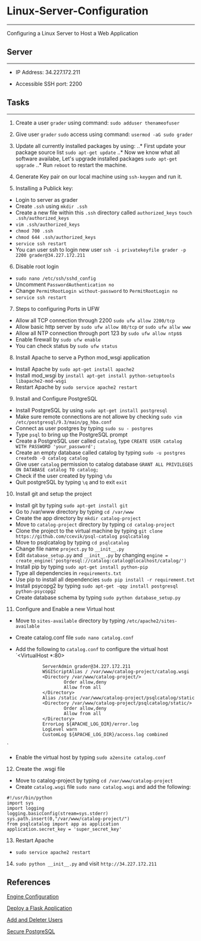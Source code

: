 # Linux-Server-Configuration
---
Configuring a Linux Server to Host a Web Application

## Server
---
* IP Address: 34.227.172.211

* Accessible SSH port: 2200

## Tasks
---
1. Create a user `grader` using command: `sudo adduser thenameofuser`

2. Give user `grader` `sudo` access using command: `usermod -aG sudo grader`

3. Update all currently installed packages by using:
..* First update your package source list `sudo apt-get update`
..* Now we know what all software availabe, Let's upgrade installed packages `sudo apt-get upgrade`
..* Run `reboot` to restart the machine.

4. Generate Key pair on our local machine using `ssh-keygen` and run it.

5. Installing a Publick key:
* Login to server as grader
* Create `.ssh` using `mkdir .ssh`
* Create a new file within this `.ssh` directory called `authorized_keys` `touch .ssh/authorized_keys`
* `vim .ssh/authorized_keys`
* `chmod 700 .ssh`
* `chmod 644 .ssh/authorized_keys`
* `service ssh restart`
* You can user ssh to login new user `ssh -i privatekeyfile grader -p 2200 grader@34.227.172.211`

6. Disable root login
* `sudo nano /etc/ssh/sshd_config`
* Uncomment `PasswordAuthentication no`
* Change `PermitRootLogin without-password` to `PermitRootLogin no`
* `service ssh restart`

7. Steps to configuring Ports in UFW
* Allow all TCP connection through 2200 `sudo ufw allow 2200/tcp`
* Allow basic http server by `sudo ufw allow 80/tcp` or `sudo ufw allw www`
* Allow all NTP connection through port 123 by `sudo ufw allow ntp`ss
* Enable firewall by `sudo ufw enable`
* You can check status by `sudo ufw status`

8. Install Apache to serve a Python mod_wsgi application
* Install Apache by `sudo apt-get install apache2`
* Install mod_wsgi by `install apt-get install python-setuptools libapache2-mod-wsgi`
* Restart Apache by `sudo service apache2 restart`

9. Install and Configure PostgreSQL
* Install PostgreSQL by using `sudo apt-get install postgresql`
* Make sure remote connections are not allowe by checking `sudo vim /etc/postgresql/9.3/main/pg_hba.conf`
* Connect as user postgres by typing `sudo su - postgres`
* Type `psql` to bring up the PostgreSQL prompt
* Create a PostgreSQL user called `catalog`, type `CREATE USER catalog WITH PASSWORD 'your_password';`
* Create an empty database called catalog by typing `sudo -u postgres createdb -O catalog catalog`
* Give user `catalog` permission to catalog database `GRANT ALL PRIVILEGES ON DATABASE catalog TO catalog;`
* Check if the user created by typing `\du`
* Quit postgreSQL by typing `\q` and to exit `exit`

10. Install git and setup the project
* Install git by typing `sudo apt-get install git`
* Go to /var/www directory by typing `cd /var/www`
* Create the app directory by `mkdir catalog-project`
* Move to `catalog-project` directory by typing `cd catalog-project`
* Clone the project to the virtual machine by typing `git clone https://github.com/ccevik/psql-catalog psqlcatalog`
* Move to psqlcatalog by typing `cd psqlcatalog`
* Change file  name `project.py` to `__init__.py`
* Edit `database_setup.py` and `__init__.py` by changing
  `engine = create_engine('postgresql://catalog:catalog@localhost/catalog/')`
* Install pip by typing `sudo apt-get install python-pip`
* Type all dependencies in `requirements.txt`
* Use pip to install all dependencies `sudo pip install -r requirement.txt`
* Install psycopg2 by typing `sudo apt-get -qqy install postgresql python-psycopg2`
* Create database schema by typing `sudo python database_setup.py`

11. Configure and Enable a new Virtual host
* Move to `sites-available` directory by typing `/etc/apache2/sites-available`
* Create catalog.conf file `sudo nano catalog.conf`
* Add the following to `catalog.conf` to configure the virtual host
  `<VirtualHost *:80>

                ServerAdmin grader@34.227.172.211
                WSGIScriptAlias / /var/www/catalog-project/catalog.wsgi
                <Directory /var/www/catalog-project/>
                        Order allow,deny
                        Allow from all
                </Directory>
                Alias /static /var/www/catalog-project/psqlcatalog/static
                <Directory /var/www/catalog-project/psqlcatalog/static/>
                        Order allow,deny
                        Allow from all
                </Directory>
                ErrorLog ${APACHE_LOG_DIR}/error.log
                LogLevel warn
                CustomLog ${APACHE_LOG_DIR}/access.log combined
</VirtualHost>

`
* Enable the virtual host by typing `sudo a2ensite catalog.conf`

12. Create the .wsgi file
* Move to catalog-project by typing `cd /var/www/catalog-project`
* Create `catalog.wsgi` file `sudo nano catalog.wsgi` and add the following:
```
#!/usr/bin/python
import sys
import logging
logging.basicConfig(stream=sys.stderr)
sys.path.insert(0,"/var/www/catalog-project/")
from psqlcatalog import app as application
application.secret_key = 'super_secret_key'
```

13. Restart Apache
* `sudo service apache2 restart`

14. `sudo python __init__.py` and visit `http://34.227.172.211`

## References
[Engine Configuration](http://docs.sqlalchemy.org/en/latest/core/engines.html)

[Deploy a Flask Application](https://www.digitalocean.com/community/tutorials/how-to-deploy-a-flask-application-on-an-ubuntu-vps)

[Add and Deleter Users](https://wwrw.digitalocean.com/community/tutorials/how-to-add-and-delete-users-on-an-ubuntu-14-04-vps)

[Secure PostgreSQL](https://www.digitalocean.com/community/tutorials/how-to-secure-postgresql-on-an-ubuntu-vps)
